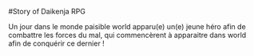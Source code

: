 #Story of Daikenja RPG

Un jour dans le monde paisible world apparu(e) un(e) jeune héro afin de combattre les forces du mal,
qui commencèrent à apparaitre dans world afin de conquérir ce dernier !